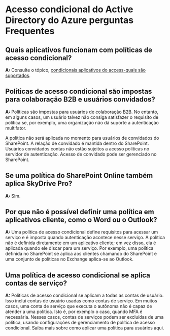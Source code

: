 <properties
    pageTitle="Acesso condicional do Active Directory do Azure perguntas Frequentes | Microsoft Azure"
    description="Perguntas frequentes sobre acesso condicional "
    services="active-directory"
    documentationCenter=""
    authors="MarkusVi"
    manager="femila"
    editor=""/>

<tags
    ms.service="active-directory"
    ms.workload="identity"
    ms.tgt_pltfrm="na"
    ms.devlang="na"
    ms.topic="article"
    ms.date="10/20/2016"
    ms.author="markvi"/>

# <a name="azure-active-directory-conditional-access-faq"></a>Acesso condicional do Active Directory do Azure perguntas Frequentes

## <a name="which-applications-work-with-conditional-access-policies"></a>Quais aplicativos funcionam com políticas de acesso condicional?

**A:** Consulte o tópico, [condicionais aplicativos do access-quais são suportados](active-directory-conditional-access-supported-apps.md).

## <a name="are-conditional-access-policies-enforced-for-b2b-collaboration-and-guest-users"></a>Políticas de acesso condicional são impostas para colaboração B2B e usuários convidados?

**A:** Políticas são impostas para usuários de colaboração B2B. No entanto, em alguns casos, um usuário talvez não consiga satisfazer o requisito de política se, por exemplo, uma organização não dá suporte a autenticação multifator. 

A política não será aplicada no momento para usuários de convidados do SharePoint. A relação de convidado é mantida dentro do SharePoint. Usuários convidados contas não estão sujeitos a acesso políticas no servidor de autenticação. Acesso de convidado pode ser gerenciado no SharePoint.

## <a name="does-a-sharepoint-online-policy-also-apply-to-onedrive-for-business"></a>Se uma política do SharePoint Online também aplica SkyDrive Pro?

**A:** Sim.
 
## <a name="why-cant-i-set-a-policy-on-client-apps-like-word-or-outlook"></a>Por que não é possível definir uma política em aplicativos cliente, como o Word ou o Outlook?

**A:** Uma política de acesso condicional define requisitos para acessar um serviço e é imposta quando autenticação acontece nesse serviço. A política não é definida diretamente em um aplicativo cliente; em vez disso, ela é aplicada quando ele discar para um serviço. Por exemplo, uma política definida no SharePoint se aplica aos clientes chamando do SharePoint e uma conjunto de políticas no Exchange aplica-se ao Outlook.


## <a name="does-a-conditional-access-policy-apply-to-service-accounts"></a>Uma política de acesso condicional se aplica contas de serviço?

**A:** Políticas de acesso condicional se aplicam a todas as contas de usuário. Isso inclui contas de usuário usadas como contas de serviço. Em muitos casos, uma conta de serviço que executa o autônoma não é capaz de atender a uma política. Isto é, por exemplo o caso, quando MFA é necessária. Nesses casos, contas de serviços podem ser excluídas de uma política, usando configurações de gerenciamento de política de acesso condicional. Saiba mais sobre como aplicar uma política para usuários aqui.
